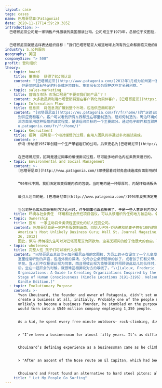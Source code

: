 ```yaml
---
layout: case
tags: cases
name: 巴塔哥尼亚(Patagonia)
date: 2020-11-17T14:59:20.385Z
introduction: >-
  巴塔哥尼亚公司是一家销售户外服装的美国服装公司。公司成立于1973年，总部位于文图拉，加利福尼亚。公司徽标是菲茨罗伊山的轮廓，智利和阿根廷的边界巴塔哥尼亚地区的山脉。


  巴塔哥尼亚就是这样表达组织目标：“我们巴塔哥尼亚人知道地球上所有的生命都面临灭绝的威胁。我们的目标是利用我们所有的资源去做一些挽救努力：我们的公司，我们的投资，我们的声音和我们的想象力。
industry: S.公共服务
geography: 美国
companySize: "> 500"
profit: 营利组织
theory:
  - topic: board
    title: 董事会  获得了B公司认证
    content: "[巴塔哥尼亚](http://www.patagonia.com/)2012年1月成为加州第一家获得认证的B公司。B公司是一种以营利为目的\
      ，但是同时具有特定的社会或环境目标。董事会有义务保护这些非金融利益。"
  - topic: sales-marketing
    title: 营销与市场 市场口号是“不要买我们的产品”？！
    content: 大多数品牌利用市场营销将潜在客户转化为实体客户，[巴塔哥尼亚](https://eu.patagonia.com/fr/fr/home/)则努力把顾客变成行星保护运动的积极分子。巴塔哥尼亚以刊登整版广告“别买这件夹克”而闻名。这些广告是巴塔哥尼亚“纽带伙伴关系”的一部分。巴塔哥尼亚认为，我们许多发达国家的人，衣橱里都有足够的衣服让我们一辈子保暖。然而，我们还是不断购买新衣服，这些衣服的生产对环境有害，最终会称为垃圾被填埋。纽带伙伴关系活动，倡导减少（制造耐用的衣服）、修复（巴塔哥尼亚为客户修复衣服）、再利用（公司在易趣或商店的旧衣服区转售客户的旧衣服）和回收（顾客可以把旧衣服退回巴塔哥尼亚，他们负责回收）。这一举措是否会在短期内损害巴塔哥尼亚的增长？是的。每一件经过修理和重复使用的夹克衫都会导致少买一件。这是否会通过提高客户忠诚度而增加长期增长？也许。但巴塔哥尼亚的决定并不是根据预测和财务状况驱动的。这家公司选择了组织目标所要求的做法。有关巴塔哥尼亚营销方法的更多信息，请参见[目标驱动的营销：巴塔哥尼亚如何通过讲故事将消费者转变为环保积极分子](https://www.fastcompany.com/3038557/the-purpose-driven-marketer-how-patagonia-uses-storything-to-turn-consum)。
  - topic: Information Flow
    title: 信息流  将信息流扩展到整个市场，包括供应商和客户
    content: "[巴塔哥尼亚](https://eu.patagonia.com/fr/fr/home/)的“足迹日志”超越了组织的界限。信息透明度已扩大\
      到供应商和客户。客户可以看到所有东西都是在哪里制造的，是如何制造的，周边环境如何，运输和用水对整体碳足迹的影响如何。在与外界打交道时，在信息和信息\
      流方面采用这种极端的诚实程度，是该组织目标的一个主要部分。通过电子邮件和互联网与供应商和客户进行信息交流，以促进持续改进。[](https://e\
      u.patagonia.com/fr/fr/home/)"
  - topic: Recruitment
    title: 招聘  招聘是一个相对缓慢的过程，由用人团队同事通过多次面试完成。
    content: >-
      伊冯·乔纳德1957年创建一个生产攀岩岩钉的公司，后来更名为[巴塔哥尼亚](http://www.patagonia.com/)。这家总部位于加州的公司已经成长为一家领先的户外服装制造商，致力于对地球环境产生积极的影响。


      在巴塔哥尼亚，招聘是通过同事的缓慢面试过程，尽可能多地评估内在素质来进行的。
  - topic: Environmental and Social Management
    content: >-
      [巴塔哥尼亚](http://www.patagonia.com/)即使冒着对财务底线造成负面影响的风险，也要减少组织的环境足迹。巴塔哥尼亚的创始人伊冯·乔纳德举了一个例子：


      “90年代中期，我们决定改变保暖内衣的包装。当时用的是一种厚厚的、内配环绕纸板头的沉重的拉链塑料袋。。。我们决定对于较重的户外探险内衣取消包装，像普通衣服一样挂起来买。。。对于用较轻材料制成的内衣，也只是把它们卷起来，在它们周围束一条橡皮筋。有人警告我们要做好减价30%的准备。。。我们正在与其他公司竞争…他们的包装极具竞争力。。。不管怎样，我们这样做是因为感到应该如此。第一年，这种做法避免了12吨运往世界各地的包装材料。。。被丢进垃圾填埋场。。。这为公司节省了15万美元的不必要包装费。。。并使我们的保暖内衣销售量增加了25%。因为它们不被藏在一个包裹里，而是像普通的衣服一样展示，人们可以感觉到其材料并欣赏其质地。由于内衣和其他衣服一样陈列，我们被迫改进，让我们的内衣看起来像普通衣服，以至于现在大多数卡皮琳内衣上衣，都可以作为普通衬衫穿，无意中实现了我们制作多功能衣服的目标。”


      最引人注目的是，[巴塔哥尼亚](http://www.patagonia.com/)1994年夏天决定用有机棉花取代所有传统种植的棉花。。。原材料成本提高了三倍，棉花生产线从91个款式减少到66个款式。这是一个很大的风险。但巴塔哥尼亚觉得别无选择。。。仅占世界农田3%的棉田占全球农药使用量的10%，杀虫剂使用量的25%。与所有人的预测相反，巴塔哥尼亚的有机棉花项目的最终结果证明，这个决策在经济上也是有益的。更重要的是，这个举措说服了业内其他公司竞相效仿。


      当公司把仓库从加州搬到内华达州时，许多同事也跟着搬来了。于是一些人意识到内华达州有很多荒野和联邦土地，但很少有得到荒野保护。4名员工主动出击。他们得到了公司领导以礼堂和设施的形式提供的支持。他们建立了一个广泛的联盟，去华盛顿游说。因此，120万英亩的荒野得到了保护。^\[Source: Laloux, Frederic. Reinventing Organizations. Nelson Parker (2014), pages 160-172]
    title: 环境与社会责任  环境和社会责任项目倡议，可以从该组织的任何地方被启动。令人惊讶的是，他们发现围绕组织的价值观行事，并不会损害财务业绩——事实上，恰反而有益于财务增长。
  - topic: Ownership
    title: 股东  一家主动将业务流程正规化的私人控股公司。
    content: 巴塔哥尼亚是一家户外服装制造商，创始人伊冯·乔纳德和他妻子拥有100%的股份。^\[Patagonia's Founder Is
      America's Most Unlikely Business Guru; Wall St. Journal Magazine; April
      26, 2012]
      因此，伊冯·乔纳德先生可以对巴塔哥尼亚为所欲为，这毫无疑问的给了他很大的自由，可以引导公司进入蔚蓝组织模式。不过，有趣的是，巴塔哥尼亚在获得福利公司地位认证方面遇到了麻烦。这可能是因为乔纳德希望给公司一些保护，使其免受未来潜在所有者的侵害，也可能是为了做出象征性姿态（榜样）。巴塔哥尼亚后来更进一步，在2012年初成为第一家获得“B公司认证”的加州公司（虽然经常被混淆，“福利公司”和“B公司”并不相同）。B公司认证是一种私人认证，由B实验室（一家全球非营利组织）颁发给一些“经验证全面符合社会和环境责任、公共透明度和法律责任”标准的公司。^\[<https://www.bcorporation.net/what-are-b-corps/about-b-lab>]
  - topic: wholeness
    title: 完整人性 孩子们可以被代入会场
    content: "巴塔哥尼亚总部位于加利福尼亚州的文图拉，为员工的子女设立了一个儿童发展中心，接纳从几个月到幼儿园年龄的儿童。孩子们的笑声和叽叽喳喳声是办公\
      室里经常听到的声音，包括外面的操场，父母办公桌旁陪伴的孩子，或者孩子们和父母、同事一起在自助餐厅吃午饭之处。在会议上看到一位母亲在照顾她的孩子并不\
      罕见。当人们不仅把彼此视为同事，而且把彼此视为能够深爱并照顾彼此幼儿的伙伴时，人际关系会发生微妙而深刻的变化。当同事们刚刚在午餐时间和一个婴儿玩耍\
      后，坐在一起开会的时候，就很难互相撕咬对方的喉咙了。^\\[Laloux, Frederic (2014-02-09). Reinventing
      Organizations: A Guide to Creating Organizations Inspired by the Next
      Stage of Human Consciousness (Kindle Locations 3191-3196). Nelson Parker.
      Kindle Edition.]"
  - topic: Evolutionary Purpose
    content: >-
      Yvon Chouinard, the founder and owner of Patagonia, didn’t set out to
      create a business at all, initially. Probably one of the people most
      unlikely to become a business founder, he stumbled on the purpose that
      would turn into a $540 million company employing 1,350 people.


      As a kid, he spent every free minute outdoors— rock-climbing, diving, and training hawks for hunting. A misfit in school, Chouinard remembers that the classroom was mostly “an opportunity for me to practice holding my breath, so that on weekends I could free-dive deeper to catch the abundant abalone and lobster off the Malibu coast.” When he left school, he lived with no income, finding shelter in shacks on the beach or near the mountains, hopping on freight trains in pursuit of the next climb or dive. In 1957, he bought a used coal-fired forge from a junkyard and taught himself blacksmithing to make his own climbing pitons. When a few friends asked him to produce pitons for them, he found a way to sustain his simple lifestyle. For years, he would fabricate pitons in the winter months, making just enough money to spend April to July on the walls of Yosemite, devote the summer to the mountains of Wyoming, and then go back to Yosemite in the fall until snow fell in November. He wouldn’t have been considered a businessman by anybody, least of all himself. Now, as the owner of a multimillion-dollar company, he has turned into one, but he hasn’t lost sight of the lights and shadows of the profession:


      > "I’ve been a businessman for almost fifty years. It’s as difficult for me to say those words as it is for someone to admit to being an alcoholic or a lawyer. I’ve never respected the profession. It’s business that has to take the majority of the blame for being the enemy of nature, for destroying native cultures, for taking from the poor and giving to the rich, and poisoning the earth with the effluent from its factories. Yet business can produce food, cure disease, control population, employ people, and generally enrich our lives. And it can do these good things and make a profit without losing its soul."^\[Yvon Chouinard, Let My People Go Surfing, p. 3.]


      Chouinard’s defining experience as a businessman came as he climbed up a mountain in 1970.


      > "After an ascent of the Nose route on El Capitan, which had been pristine a few summers earlier, I came home disgusted with the degradation I had seen. The repeated hammering of hard steel pitons, during both placement and removal in the same fragile cracks, were severely disfiguring the rock. Frost \[his friend and partner in the forge] and I decided we would phase out the piton business. … Pitons were the mainstay of our business, but we were destroying the very rocks we loved."^\[Yvon Chouinard, Let My People Go Surfing, p. 31.]


      Chouinard and Frost found an alternative to hard steel pitons: aluminum chocks that can be wedged by hand and leave the rock unaltered. Two years later, Chouinard edited his first product catalog, and within a few months, the piton business was done; chocks sold faster than they could be made. Yvon Chouinard stumbled upon a need of the climbing world when he found a way for the activity he and others loved not to create environmental damage.^\[Laloux, Frederic (2014-02-09). Reinventing Organizations: A Guide to Creating Organizations Inspired by the Next Stage of Human Consciousness (Kindle Locations 4267-4295). Nelson Parker. Kindle Edition]
    title: " Let My People Go Surfing"
---
```

